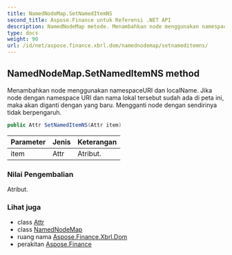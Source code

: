```yaml
---
title: NamedNodeMap.SetNamedItemNS
second_title: Aspose.Finance untuk Referensi .NET API
description: NamedNodeMap metode. Menambahkan node menggunakan namespaceURI dan localName. Jika node dengan namespace URI dan nama lokal tersebut sudah ada di peta ini maka akan diganti dengan yang baru. Mengganti node dengan sendirinya tidak berpengaruh.
type: docs
weight: 90
url: /id/net/aspose.finance.xbrl.dom/namednodemap/setnameditemns/
---
```

## NamedNodeMap.SetNamedItemNS method

Menambahkan node menggunakan namespaceURI dan localName. Jika node dengan namespace URI dan nama lokal tersebut sudah ada di peta ini, maka akan diganti dengan yang baru. Mengganti node dengan sendirinya tidak berpengaruh.

```csharp
public Attr SetNamedItemNS(Attr item)
```

| Parameter | Jenis | Keterangan |
| --- | --- | --- |
| item | Attr | Atribut. |

### Nilai Pengembalian

Atribut.

### Lihat juga

* class [Attr](../../attr/)
* class [NamedNodeMap](../)
* ruang nama [Aspose.Finance.Xbrl.Dom](../../namednodemap/)
* perakitan [Aspose.Finance](../../../)


